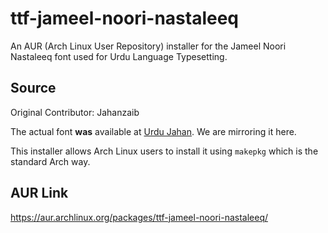 # ttf-jameel-noori-nastaleeq

An AUR (Arch Linux User Repository) installer for the Jameel Noori Nastaleeq font used for Urdu Language Typesetting.

## Source

Original Contributor: Jahanzaib

The actual font **was** available at [Urdu Jahan](http://www.urdujahan.com/font.html).
We are mirroring it here.

This installer allows Arch Linux users to install it using `makepkg` which is the standard Arch way.

## AUR Link

<https://aur.archlinux.org/packages/ttf-jameel-noori-nastaleeq/>
